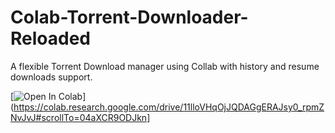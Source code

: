 # Colab-Torrent-Downloader-Reloaded
A flexible Torrent Download manager using Collab with history and resume downloads support.

[![Open In Colab](https://colab.research.google.com/assets/colab-badge.svg)](https://colab.research.google.com/drive/11lloVHqOjJQDAGgERAJsy0_rpmZNvJvJ#scrollTo=04aXCR9ODJkn]
